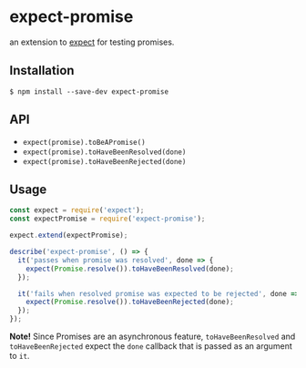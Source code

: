 # expect-promise

an extension to [expect](https://github.com/mjackson/expect) for testing promises.

## Installation

    $ npm install --save-dev expect-promise

## API

- `expect(promise).toBeAPromise()`
- `expect(promise).toHaveBeenResolved(done)`
- `expect(promise).toHaveBeenRejected(done)`

## Usage

```js
const expect = require('expect');
const expectPromise = require('expect-promise');

expect.extend(expectPromise);

describe('expect-promise', () => {
  it('passes when promise was resolved', done => {
    expect(Promise.resolve()).toHaveBeenResolved(done);
  });

  it('fails when resolved promise was expected to be rejected', done => {
    expect(Promise.resolve()).toHaveBeenRejected(done);
  });
});
```

**Note!** Since Promises are an asynchronous feature, `toHaveBeenResolved` and `toHaveBeenRejected` expect the `done` callback that is passed as an argument to `it`.

